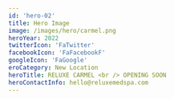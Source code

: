 ```yaml
---
id: 'hero-02'
title: Hero Image
image: /images/hero/carmel.png
heroYear: 2022
twitterIcon: 'FaTwitter'
facebookIcon: 'FaFacebookF'
googleIcon: 'FaGoogle'
eroCategory: New Location
heroTitle: RELUXE CARMEL <br /> OPENING SOON
heroContactInfo: hello@reluxemedspa.com
---
```

